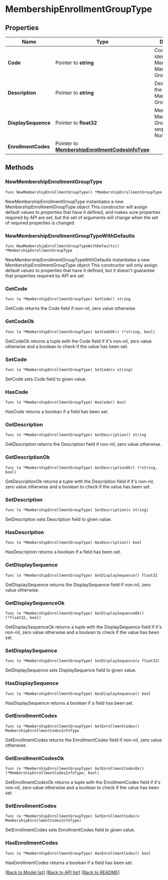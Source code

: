 # MembershipEnrollmentGroupType

## Properties

Name | Type | Description | Notes
------------ | ------------- | ------------- | -------------
**Code** | Pointer to **string** | Code is used to identify a Membership Market/Resort Group. | [optional] 
**Description** | Pointer to **string** | Description of the Membership Market/Propety Group. | [optional] 
**DisplaySequence** | Pointer to **float32** | Membership Market/Property Groups display sequence Number | [optional] 
**EnrollmentCodes** | Pointer to [**MembershipEnrollmentCodesInfoType**](MembershipEnrollmentCodesInfoType.md) |  | [optional] 

## Methods

### NewMembershipEnrollmentGroupType

`func NewMembershipEnrollmentGroupType() *MembershipEnrollmentGroupType`

NewMembershipEnrollmentGroupType instantiates a new MembershipEnrollmentGroupType object
This constructor will assign default values to properties that have it defined,
and makes sure properties required by API are set, but the set of arguments
will change when the set of required properties is changed

### NewMembershipEnrollmentGroupTypeWithDefaults

`func NewMembershipEnrollmentGroupTypeWithDefaults() *MembershipEnrollmentGroupType`

NewMembershipEnrollmentGroupTypeWithDefaults instantiates a new MembershipEnrollmentGroupType object
This constructor will only assign default values to properties that have it defined,
but it doesn't guarantee that properties required by API are set

### GetCode

`func (o *MembershipEnrollmentGroupType) GetCode() string`

GetCode returns the Code field if non-nil, zero value otherwise.

### GetCodeOk

`func (o *MembershipEnrollmentGroupType) GetCodeOk() (*string, bool)`

GetCodeOk returns a tuple with the Code field if it's non-nil, zero value otherwise
and a boolean to check if the value has been set.

### SetCode

`func (o *MembershipEnrollmentGroupType) SetCode(v string)`

SetCode sets Code field to given value.

### HasCode

`func (o *MembershipEnrollmentGroupType) HasCode() bool`

HasCode returns a boolean if a field has been set.

### GetDescription

`func (o *MembershipEnrollmentGroupType) GetDescription() string`

GetDescription returns the Description field if non-nil, zero value otherwise.

### GetDescriptionOk

`func (o *MembershipEnrollmentGroupType) GetDescriptionOk() (*string, bool)`

GetDescriptionOk returns a tuple with the Description field if it's non-nil, zero value otherwise
and a boolean to check if the value has been set.

### SetDescription

`func (o *MembershipEnrollmentGroupType) SetDescription(v string)`

SetDescription sets Description field to given value.

### HasDescription

`func (o *MembershipEnrollmentGroupType) HasDescription() bool`

HasDescription returns a boolean if a field has been set.

### GetDisplaySequence

`func (o *MembershipEnrollmentGroupType) GetDisplaySequence() float32`

GetDisplaySequence returns the DisplaySequence field if non-nil, zero value otherwise.

### GetDisplaySequenceOk

`func (o *MembershipEnrollmentGroupType) GetDisplaySequenceOk() (*float32, bool)`

GetDisplaySequenceOk returns a tuple with the DisplaySequence field if it's non-nil, zero value otherwise
and a boolean to check if the value has been set.

### SetDisplaySequence

`func (o *MembershipEnrollmentGroupType) SetDisplaySequence(v float32)`

SetDisplaySequence sets DisplaySequence field to given value.

### HasDisplaySequence

`func (o *MembershipEnrollmentGroupType) HasDisplaySequence() bool`

HasDisplaySequence returns a boolean if a field has been set.

### GetEnrollmentCodes

`func (o *MembershipEnrollmentGroupType) GetEnrollmentCodes() MembershipEnrollmentCodesInfoType`

GetEnrollmentCodes returns the EnrollmentCodes field if non-nil, zero value otherwise.

### GetEnrollmentCodesOk

`func (o *MembershipEnrollmentGroupType) GetEnrollmentCodesOk() (*MembershipEnrollmentCodesInfoType, bool)`

GetEnrollmentCodesOk returns a tuple with the EnrollmentCodes field if it's non-nil, zero value otherwise
and a boolean to check if the value has been set.

### SetEnrollmentCodes

`func (o *MembershipEnrollmentGroupType) SetEnrollmentCodes(v MembershipEnrollmentCodesInfoType)`

SetEnrollmentCodes sets EnrollmentCodes field to given value.

### HasEnrollmentCodes

`func (o *MembershipEnrollmentGroupType) HasEnrollmentCodes() bool`

HasEnrollmentCodes returns a boolean if a field has been set.


[[Back to Model list]](../README.md#documentation-for-models) [[Back to API list]](../README.md#documentation-for-api-endpoints) [[Back to README]](../README.md)


